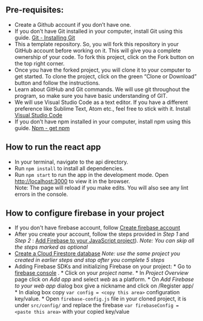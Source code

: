 ## Pre-requisites:
* Create a Github account if you don’t have one.
* If you don’t have Git installed in your computer,  install Git using this guide. [Git - Installing Git](https://git-scm.com/book/en/v2/Getting-Started-Installing-Git)
* This a template repository. So, you will fork this repository in your GitHub account before working on it. This will give you a complete ownership of your code. To fork this project, click on the Fork button on the top right corner.
* Once you have the forked project, you will clone it to your computer to get started. To clone the project, click on the green “Clone or Download” button and follow the instructions.
* Learn about GitHub and Git commands. We will use git throughout the program, so make sure you have basic understanding of GIT.
* We will use Visual Studio Code as a text editor. If you have a different preference like Sublime Text, Atom etc., feel free to stick with it. Install [Visual Studio Code](https://code.visualstudio.com/) 
* If you don’t have npm installed in your computer,  install npm using this guide. [Npm - get npm](https://www.npmjs.com/get-npm)

## How to run the react app

* In your terminal, navigate to the api directory.
* Run `npm install` to install all dependencies.
* Run `npm start` to run the app in the development mode. Open [http://localhost:3000](http://localhost:3000) to view it in the browser. <br/>
Note: The page will reload if you make edits. You will also see any lint errors in the console.

## How to configure firebase in your project
* If you don't have firebase account, follow  [Create firebase account](https://firebase.google.com/) 
* After you create your account, follow the steps provided in *Step 1* and *Step 2* : [Add Firebase to your JavaScript project](https://firebase.google.com/docs/web/setup#from-hosting-urls)).
*Note: You can skip all the steps marked as optional*
* [Create a Cloud Firestore database](https://cloud.google.com/firestore/docs/quickstart-mobile-web#create)
*Note: use the same project you created in earlier steps and stop after you complete 5 steps*
* Adding Firebase SDKs and initializing Firebase on your project:
		* Go to  [firebase console](https://console.firebase.google.com/) .
		* Click on your *project name*.
		* In *Project Overview* page click on *Add app* and select *web* as a platform.
		* On *Add Firebase to your web app* dialog box give a nickname and click on /Register app/
		* In dialog box copy `var config = <copy this area>` configuration key/value.
		* Open `firebase-config.js` file in your cloned project, it is under `src/config/` and replace the firebase `var firebaseConfig = <paste this area>` with your copied key/value
